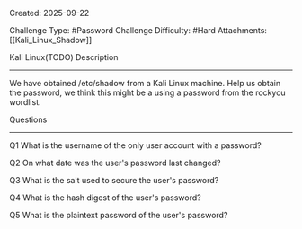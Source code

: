 Created: 2025-09-22

Challenge Type: #Password
Challenge Difficulty: #Hard
Attachments: [[Kali_Linux_Shadow]]

Kali Linux(TODO)
Description
***
We have obtained /etc/shadow from a Kali Linux machine. Help us obtain the password, we think this might be a using a password from the rockyou wordlist.

Questions
***
Q1
What is the username of the only user account with a password? 

Q2
On what date was the user's password last changed?

Q3
What is the salt used to secure the user's password?

Q4
What is the hash digest of the user's password? 

Q5
What is the plaintext password of the user's password?